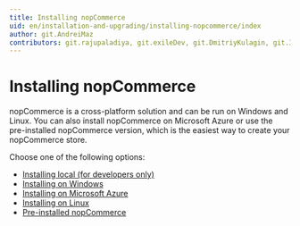 ```yaml
---
title: Installing nopCommerce
uid: en/installation-and-upgrading/installing-nopcommerce/index
author: git.AndreiMaz
contributors: git.rajupaladiya, git.exileDev, git.DmitriyKulagin, git.IvanIvanIvanov
---
```


# Installing nopCommerce

nopCommerce is a cross-platform solution and can be run on Windows and Linux. You can also install nopCommerce on Microsoft Azure or use the pre-installed nopCommerce version, which is the easiest way to create your nopCommerce store.

Choose one of the following options:

- [Installing local (for developers only)](xref:en/installation-and-upgrading/installing-nopcommerce/installing-local)
- [Installing on Windows](xref:en/installation-and-upgrading/installing-nopcommerce/installing-on-windows)
- [Installing on Microsoft Azure](xref:en/installation-and-upgrading/installing-nopcommerce/installing-on-microsoft-azure)
- [Installing on Linux](xref:en/installation-and-upgrading/installing-nopcommerce/installing-on-linux)
- [Pre-installed nopCommerce](xref:en/installation-and-upgrading/installing-nopcommerce/pre-installed-nopcommerce)
